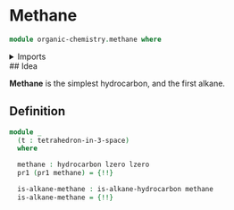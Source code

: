 # Methane

```agda
module organic-chemistry.methane where
```

<details><summary>Imports</summary>

```agda
open import elementary-number-theory.inequality-natural-numbers

open import finite-group-theory.tetrahedra-in-3-space

open import foundation.dependent-pair-types
open import foundation.empty-types
open import foundation.identity-types
open import foundation.propositional-truncations
open import foundation.unit-type
open import foundation.universe-levels

open import graph-theory.walks-undirected-graphs

open import organic-chemistry.alkanes
open import organic-chemistry.hydrocarbons

open import univalent-combinatorics.counting
open import univalent-combinatorics.finite-types
```

</details>
## Idea

**Methane** is the simplest hydrocarbon, and the first alkane.

## Definition

```agda
module _
  (t : tetrahedron-in-3-space)
  where

  methane : hydrocarbon lzero lzero
  pr1 (pr1 methane) = {!!}

  is-alkane-methane : is-alkane-hydrocarbon methane
  is-alkane-methane = {!!}
```
